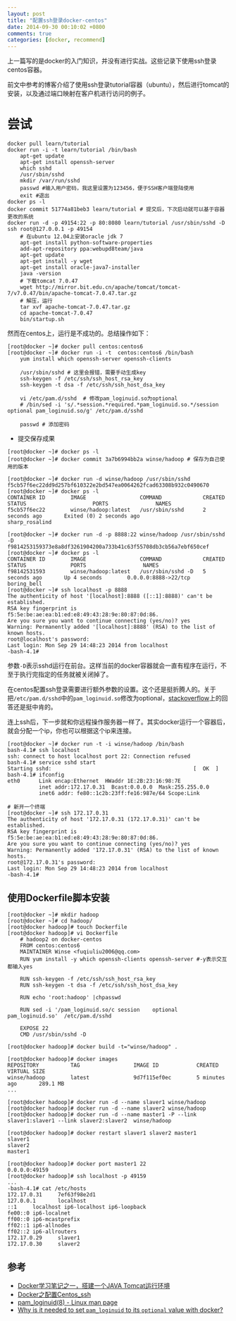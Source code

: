```yaml
---
layout: post
title: "配置ssh登录docker-centos"
date: 2014-09-30 00:10:02 +0800
comments: true
categories: [docker, recommend]
---
```


上一篇写的是docker的入门知识，并没有进行实战。这些记录下使用ssh登录centos容器。

前文中参考的博客介绍了使用ssh登录tutorial容器（ubuntu），然后进行tomcat的安装，以及通过端口映射在客户机进行访问的例子。

# 尝试

```
docker pull learn/tutorial
docker run -i -t learn/tutorial /bin/bash
	apt-get update
	apt-get install openssh-server
	which sshd
	/usr/sbin/sshd
	mkdir /var/run/sshd
	passwd #输入用户密码，我这里设置为123456，便于SSH客户端登陆使用
	exit #退出
docker ps -l
docker commit 51774a81beb3 learn/tutorial # 提交后，下次启动就可以基于容器更改的系统
docker run -d -p 49154:22 -p 80:8080 learn/tutorial /usr/sbin/sshd -D
ssh root@127.0.0.1 -p 49154
	# 在ubuntu 12.04上安装oracle jdk 7
	apt-get install python-software-properties
	add-apt-repository ppa:webupd8team/java
	apt-get update
	apt-get install -y wget
	apt-get install oracle-java7-installer
	java -version
	# 下载tomcat 7.0.47
	wget http://mirror.bit.edu.cn/apache/tomcat/tomcat-7/v7.0.47/bin/apache-tomcat-7.0.47.tar.gz
	# 解压，运行
	tar xvf apache-tomcat-7.0.47.tar.gz
	cd apache-tomcat-7.0.47
	bin/startup.sh
```

然而在centos上，运行是不成功的。总结操作如下：

```
[root@docker ~]# docker pull centos:centos6
[root@docker ~]# docker run -i -t  centos:centos6 /bin/bash
	yum install which openssh-server openssh-clients

	/usr/sbin/sshd # 这里会报错，需要手动生成key
	ssh-keygen -f /etc/ssh/ssh_host_rsa_key
	ssh-keygen -t dsa -f /etc/ssh/ssh_host_dsa_key

	vi /etc/pam.d/sshd  # 修改pam_loginuid.so为optional
	# /bin/sed -i 's/.*session.*required.*pam_loginuid.so.*/session optional pam_loginuid.so/g' /etc/pam.d/sshd
	
	passwd # 添加密码
```

* 提交保存成果

```
[root@docker ~]# docker ps -l
[root@docker ~]# docker commit 3a7b6994bb2a winse/hadoop # 保存为自己使用的版本

[root@docker ~]# docker run -d winse/hadoop /usr/sbin/sshd
f5cb57f6ec22dd9d257bf610322e2bd547ea0064262fcad63308b932c0490670
[root@docker ~]# docker ps -l
CONTAINER ID        IMAGE                 COMMAND             CREATED             STATUS                     PORTS               NAMES
f5cb57f6ec22        winse/hadoop:latest   /usr/sbin/sshd      2 seconds ago       Exited (0) 2 seconds ago                       sharp_rosalind      

[root@docker ~]# docker run -d -p 8888:22 winse/hadoop /usr/sbin/sshd -D
f9814253159373e8a8df3261904200a733b41c63f55708db3cb56a7ebf650cef
[root@docker ~]# docker ps -l
CONTAINER ID        IMAGE                 COMMAND             CREATED             STATUS              PORTS                  NAMES
f98142531593        winse/hadoop:latest   /usr/sbin/sshd -D   5 seconds ago       Up 4 seconds        0.0.0.0:8888->22/tcp   boring_bell         
[root@docker ~]# ssh localhost -p 8888
The authenticity of host '[localhost]:8888 ([::1]:8888)' can't be established.
RSA key fingerprint is f5:5e:be:ae:ea:b1:ed:e8:49:43:28:9e:80:87:0d:86.
Are you sure you want to continue connecting (yes/no)? yes
Warning: Permanently added '[localhost]:8888' (RSA) to the list of known hosts.
root@localhost's password: 
Last login: Mon Sep 29 14:48:23 2014 from localhost
-bash-4.1# 
```

参数`-D`表示sshd运行在前台。这样当前的docker容器就会一直有程序在运行，不至于执行完指定的任务就被关闭掉了。

在centos配置ssh登录需要进行额外参数的设置。这个还是挺折腾人的。关于把`/etc/pam.d/sshd`中的`pam_loginuid.so`修改为optional，[stackoverflow]((http://stackoverflow.com/questions/21391142/why-is-it-needed-to-set-pam-loginuid-to-its-optional-value-with-docker))上的回答还是挺中肯的。

连上ssh后，下一步就和你远程操作服务器一样了。其实docker运行一个容器后，就会分配一个ip，你也可以根据这个ip来连接。

```
[root@docker ~]# docker run -t -i winse/hadoop /bin/bash
bash-4.1# ssh localhost
ssh: connect to host localhost port 22: Connection refused
bash-4.1# service sshd start
Starting sshd:                                             [  OK  ]
bash-4.1# ifconfig
eth0      Link encap:Ethernet  HWaddr 1E:2B:23:16:98:7E  
          inet addr:172.17.0.31  Bcast:0.0.0.0  Mask:255.255.0.0
          inet6 addr: fe80::1c2b:23ff:fe16:987e/64 Scope:Link

# 新开一个终端
[root@docker ~]# ssh 172.17.0.31
The authenticity of host '172.17.0.31 (172.17.0.31)' can't be established.
RSA key fingerprint is f5:5e:be:ae:ea:b1:ed:e8:49:43:28:9e:80:87:0d:86.
Are you sure you want to continue connecting (yes/no)? yes
Warning: Permanently added '172.17.0.31' (RSA) to the list of known hosts.
root@172.17.0.31's password: 
Last login: Mon Sep 29 14:48:23 2014 from localhost
-bash-4.1#           
```

## 使用Dockerfile脚本安装

```
[root@docker ~]# mkdir hadoop
[root@docker ~]# cd hadoop/
[root@docker hadoop]# touch Dockerfile
[root@docker hadoop]# vi Dockerfile
	# hadoop2 on docker-centos
	FROM centos:centos6
	MAINTAINER Winse <fuqiuliu2006@qq.com>
	RUN yum install -y which openssh-clients openssh-server #-y表示交互都输入yes

	RUN ssh-keygen -f /etc/ssh/ssh_host_rsa_key
	RUN ssh-keygen -t dsa -f /etc/ssh/ssh_host_dsa_key

	RUN echo 'root:hadoop' |chpasswd

	RUN sed -i '/pam_loginuid.so/c session    optional     pam_loginuid.so'  /etc/pam.d/sshd

	EXPOSE 22
	CMD /usr/sbin/sshd -D
	
[root@docker hadoop]# docker build -t="winse/hadoop" .

[root@docker hadoop]# docker images
REPOSITORY          TAG                 IMAGE ID            CREATED             VIRTUAL SIZE
winse/hadoop        latest              9d7f115ef0ec        5 minutes ago       289.1 MB
...

[root@docker hadoop]# docker run -d --name slaver1 winse/hadoop
[root@docker hadoop]# docker run -d --name slaver2 winse/hadoop
[root@docker hadoop]# docker run -d --name master1 -P --link slaver1:slaver1 --link slaver2:slaver2  winse/hadoop

[root@docker hadoop]# docker restart slaver1 slaver2 master1
slaver1
slaver2
master1

[root@docker hadoop]# docker port master1 22
0.0.0.0:49159
[root@docker hadoop]# ssh localhost -p 49159
... 
-bash-4.1# cat /etc/hosts
172.17.0.31     7ef63f98e2d1
127.0.0.1       localhost
::1     localhost ip6-localhost ip6-loopback
fe00::0 ip6-localnet
ff00::0 ip6-mcastprefix
ff02::1 ip6-allnodes
ff02::2 ip6-allrouters
172.17.0.29     slaver1
172.17.0.30     slaver2
```


## 参考

* [Docker学习笔记之一，搭建一个JAVA Tomcat运行环境](http://www.blogjava.net/yongboy/archive/2013/12/12/407498.html)
* [Docker之配置Centos_ssh](http://www.csdn123.com/html/topnews201408/36/1236.htm)
* [pam_loginuid(8) - Linux man page](http://linux.die.net/man/8/pam_loginuid)
* [Why is it needed to set `pam_loginuid` to its `optional` value with docker?](http://stackoverflow.com/questions/21391142/why-is-it-needed-to-set-pam-loginuid-to-its-optional-value-with-docker)